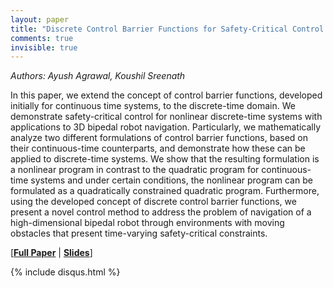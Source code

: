 ```yaml
---
layout: paper
title: "Discrete Control Barrier Functions for Safety-Critical Control of Discrete Systems with  Application to Bipedal Robot Navigation"
comments: true
invisible: true
---
```


<p class="text-left"><i>Authors: Ayush Agrawal, Koushil Sreenath</i></p>

In this paper, we extend the concept of control barrier functions, developed initially for continuous time systems, to the discrete-time domain.  We demonstrate safety-critical control for nonlinear discrete-time systems with applications to 3D bipedal robot navigation. Particularly, we mathematically analyze two different formulations of control barrier functions, based on their continuous-time counterparts, and demonstrate how these can be applied to discrete-time systems. We show that the resulting formulation is a nonlinear program in contrast to the quadratic program for continuous-time systems and under certain conditions, the nonlinear program can be formulated as a quadratically constrained quadratic program.  Furthermore, using the developed concept of discrete control barrier functions, we present a novel control method to address the problem of navigation of a high-dimensional bipedal robot through environments with moving obstacles that present time-varying safety-critical constraints. 

[<b><a href="/static/papers/22.pdf">Full Paper</a></b> | <b><a href="/static/slides/22.mp4">Slides</a></b>]

{% include disqus.html %}